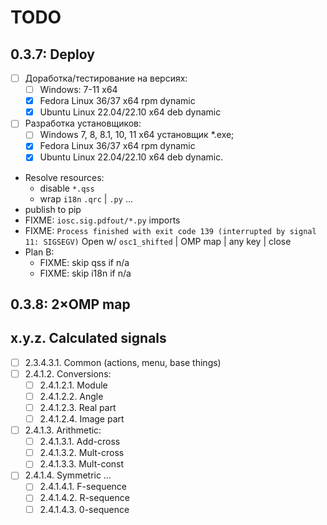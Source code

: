 # TODO

## 0.3.7: Deploy
- [ ] Доработка/тестирование на версиях:
  + [ ] Windows: 7-11 x64
  + [x] Fedora Linux 36/37 x64 rpm dynamic
  + [x] Ubuntu Linux 22.04/22.10 x64 deb dynamic
- [ ] Разработка установщиков:
  + [ ] Windows 7, 8, 8.1, 10, 11 x64 установщик *.exe;
  + [x] Fedora Linux 36/37 x64 rpm dynamic
  + [x] Ubuntu Linux 22.04/22.10 x64 deb dynamic.
- Resolve resources:
  + disable `*.qss`
  + wrap `i18n` `.qrc` | `.py` &hellip;
- publish to pip
- FIXME: `iosc.sig.pdfout/*.py` imports
- FIXME: `Process finished with exit code 139 (interrupted by signal 11: SIGSEGV)`
   Open w/ `osc1_shifted` | OMP map | any key | close
- Plan B:
  + FIXME: skip qss if n/a
  + FIXME: skip i18n if n/a

## 0.3.8: 2&times;OMP map

## x.y.z. Calculated signals
- [ ] 2.3.4.3.1. Common (actions, menu, base things)
- [ ] 2.4.1.2. Conversions:
  + [ ] 2.4.1.2.1. Module
  + [ ] 2.4.1.2.2. Angle
  + [ ] 2.4.1.2.3. Real part
  + [ ] 2.4.1.2.4. Image part
- [ ] 2.4.1.3. Arithmetic:
  + [ ] 2.4.1.3.1. Add-cross
  + [ ] 2.4.1.3.2. Mult-cross
  + [ ] 2.4.1.3.3. Mult-const
- [ ] 2.4.1.4. Symmetric &hellip;
  - [ ] 2.4.1.4.1. F-sequence
  - [ ] 2.4.1.4.2. R-sequence
  - [ ] 2.4.1.4.3. 0-sequence
